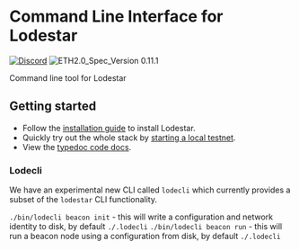 # Command Line Interface for Lodestar
[![Discord](https://img.shields.io/discord/593655374469660673.svg?label=Discord&logo=discord)](https://discord.gg/aMxzVcr)
![ETH2.0_Spec_Version 0.11.1](https://img.shields.io/badge/ETH2.0_Spec_Version-0.11.1-2e86c1.svg)

Command line tool for Lodestar

## Getting started

- Follow the [installation guide](https://chainsafe.github.io/lodestar/installation) to install Lodestar.
- Quickly try out the whole stack by [starting a local testnet](https://chainsafe.github.io/lodestar/usage).
- View the [typedoc code docs](https://chainsafe.github.io/lodestar/packages).

### Lodecli

We have an experimental new CLI called `lodecli` which currently provides a subset of the `lodestar` CLI functionality.

`./bin/lodecli beacon init` - this will write a configuration and network identity to disk, by default `./.lodecli`
`./bin/lodecli beacon run` - this will run a beacon node using a configuration from disk, by default `./.lodecli`
